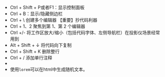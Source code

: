 - Ctrl + Shift + P或者F1：显示控制面板
 - Ctrl + B：显示/隐藏侧边栏
 - Ctrl + \	创建多个编辑器 	【重要】抄代码利器
 - Ctrl + 1、2	聚焦到第 1、第 2 个编辑器
 - Ctrl +/-	将工作区放大/缩小（包括代码字体、左侧导航栏）在投影仪场景经常用到
 - Alt + Shift + ↓	将代码向下复制
 - Ctrl + Shift + K	删除整行
 - Ctrl + /	添加单行注释
 - 
 - 使用`lorem`可以在html中生成随机文本。